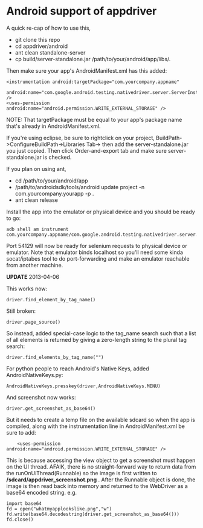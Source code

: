 Android support of appdriver
=

A quick re-cap of how to use this,
- git clone this repo
- cd appdriver/android
- ant clean standalone-server
- cp build/server-standalone.jar /path/to/your/android/app/libs/.

Then make sure your app's AndroidManifest.xml has this added:

    <instrumentation android:targetPackage="com.yourcompany.appname"
           android:name="com.google.android.testing.nativedriver.server.ServerInstrumentation" />
    <uses-permission android:name="android.permission.WRITE_EXTERNAL_STORAGE" />

NOTE: That targetPackage must be equal to your app's package name that's already in AndroidManifest.xml.

If you're using eclipse, be sure to rightclick on your project, BuildPath->ConfigureBuildPath->Libraries Tab-> then add the server-standalone.jar you just copied. Then click Order-and-export tab and make sure server-standalone.jar is checked.

If you plan on using ant,
- cd /path/to/your/android/app
- /path/to/androidsdk/tools/android update project -n com.yourcompany.yourapp -p .
- ant clean release

Install the app into the emulator or physical device and you should be ready to go:

    adb shell am instrument com.yourcompany.appname/com.google.android.testing.nativedriver.server.ServerInstrumentation

Port 54129 will now be ready for selenium requests to physical device or emulator. Note that emulator binds
localhost so you'll need some kinda socat/iptabes tool to do port-forwarding and make an emulator reachable from another machine.

__UPDATE__ 2013-04-06

This works now:

    driver.find_element_by_tag_name()


Still broken:

    driver.page_source()

So instead, added special-case logic to the tag_name search such that a list of all elements is returned by giving a zero-length string to the plural tag search:

    driver.find_elements_by_tag_name("")

For python people to reach Android's Native Keys, added AndroidNativeKeys.py:

    AndroidNativeKeys.presskey(driver,AndroidNativeKeys.MENU)



And screenshot now works:

    driver.get_screenshot_as_base64()

But it needs to create a temp file on the available sdcard so when the app is compiled, along with the instrumentation line in AndroidManifest.xml be sure to add: 

        <uses-permission android:name="android.permission.WRITE_EXTERNAL_STORAGE" /> 

This is because accessing the view object to get a screenshot must happen
on the UI thread. AFAIK, there is no straight-forward way to return data from the
runOnUiThread(Runnable) so the image is first written to __/sdcard/appdriver_screenshot.png__ . After the Runnable object is done, the image is then read back into memory and returned to the WebDriver as a base64 encoded string. e.g.

    import base64
    fd = open("whatmyapplookslike.png","w")
    fd.write(base64.decodestring(driver.get_screenshot_as_base64()))
    fd.close()
